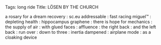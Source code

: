 Tags: long ride
Title: LÖSEN BY THE CHURCH
  
a rosary for a dream recovery : sc.eu addressable : fast racing miguel™ : depleting health : hippocampus graphene :  there is hope for mechanics : the supply of air : with glued faces : affluence : the right back : and the left back : run over : down to three : inertia dampened : airplane mode : as a cloaking device